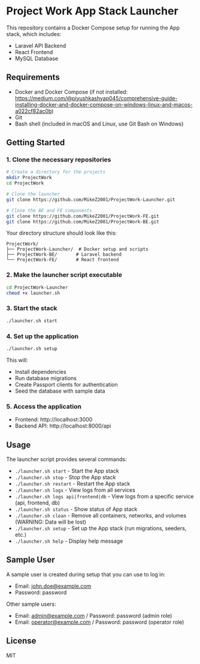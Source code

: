 # Project Work App Stack Launcher

This repository contains a Docker Compose setup for running the App stack, which includes:

- Laravel API Backend
- React Frontend
- MySQL Database

## Requirements

- Docker and Docker Compose (if not installed: https://medium.com/@piyushkashyap045/comprehensive-guide-installing-docker-and-docker-compose-on-windows-linux-and-macos-a022cf82ac0b)
- Git
- Bash shell (included in macOS and Linux, use Git Bash on Windows)

## Getting Started

### 1. Clone the necessary repositories

```bash
# Create a directory for the projects
mkdir ProjectWork
cd ProjectWork

# Clone the launcher
git clone https://github.com/MikeZ2001/ProjectWork-Launcher.git

# Clone the BE and FE components
git clone https://github.com/MikeZ2001/ProjectWork-FE.git
git clone https://github.com/MikeZ2001/ProjectWork-BE.git
```

Your directory structure should look like this:
```
ProjectWork/
├── ProjectWork-Launcher/  # Docker setup and scripts
├── ProjectWork-BE/       # Laravel backend
└── ProjectWork-FE/       # React frontend
```

### 2. Make the launcher script executable

```bash
cd ProjectWork-Launcher
chmod +x launcher.sh
```

### 3. Start the stack

```bash
./launcher.sh start
```

### 4. Set up the application

```bash
./launcher.sh setup
```

This will:
- Install dependencies
- Run database migrations
- Create Passport clients for authentication
- Seed the database with sample data

### 5. Access the application

- Frontend: http://localhost:3000
- Backend API: http://localhost:8000/api

## Usage

The launcher script provides several commands:

- `./launcher.sh start` - Start the App stack
- `./launcher.sh stop` - Stop the App stack
- `./launcher.sh restart` - Restart the App stack
- `./launcher.sh logs` - View logs from all services
- `./launcher.sh logs api|frontend|db` - View logs from a specific service (api, frontend, db)
- `./launcher.sh status` - Show status of App stack
- `./launcher.sh clean` - Remove all containers, networks, and volumes (WARNING: Data will be lost)
- `./launcher.sh setup` - Set up the App stack (run migrations, seeders, etc.)
- `./launcher.sh help` - Display help message

## Sample User

A sample user is created during setup that you can use to log in:

- Email: john.doe@example.com
- Password: password

Other sample users:
- Email: admin@example.com / Password: password (admin role)
- Email: operator@example.com / Password: password (operator role)

## License

MIT 